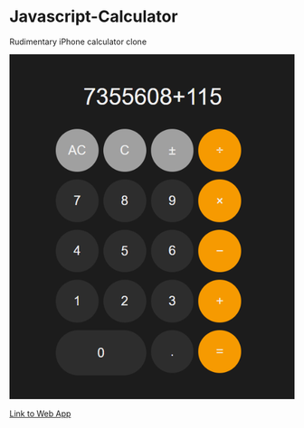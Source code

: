 # Javascript-Calculator
Rudimentary iPhone calculator clone

![Screenshot](screenshot.png)

[Link to Web App](https://drrckchng.github.io/Javascript-Calculator/)
